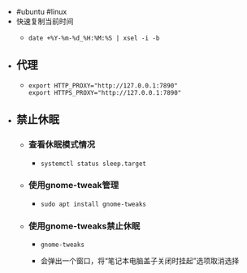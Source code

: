 - #ubuntu #linux
- 快速复制当前时间
	- ```
	  date +%Y-%m-%d_%H:%M:%S | xsel -i -b
	  ```
- ## 代理
	- ```
	  export HTTP_PROXY="http://127.0.0.1:7890"
	  export HTTPS_PROXY="http://127.0.0.1:7890"
	  ```
- ## 禁止休眠
	- ### 查看休眠模式情况
		- ```
		  systemctl status sleep.target
		  ```
	- ### 使用gnome-tweak管理
		- ```sudo apt install gnome-tweak-tool
		  sudo apt install gnome-tweaks
		  ```
	- ### 使用gnome-tweaks禁止休眠
		- ```
		  gnome-tweaks
		  ```
		- 会弹出一个窗口，将“笔记本电脑盖子关闭时挂起”选项取消选择